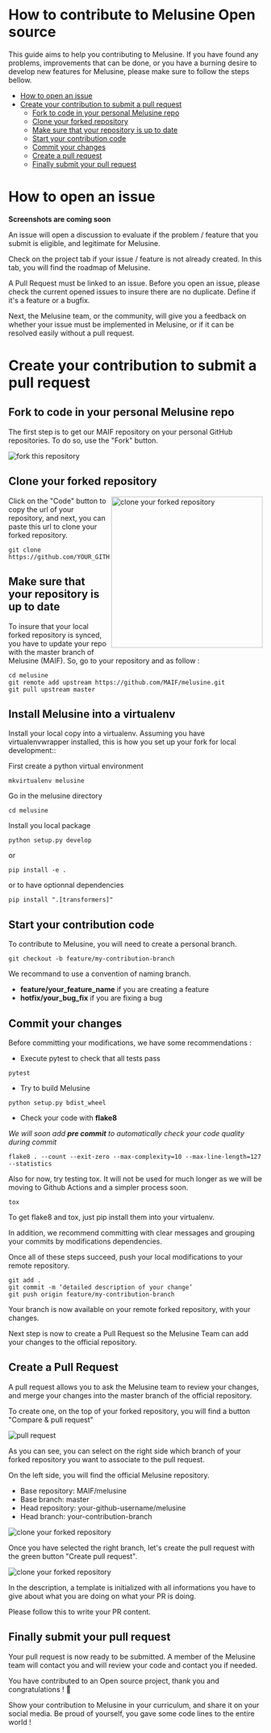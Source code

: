 # How to contribute to Melusine Open source

This guide aims to help you contributing to Melusine. If you have found any problems, improvements that can be done, or you have a burning desire to develop new features for Melusine, please make sure to follow the steps bellow.

- [How to open an issue](#how-to-open-an-issue)
- [Create your contribution to submit a pull request](#create-your-contribution-to-submit-a-pull-request)
    - [Fork to code in your personal Melusine repo](#fork-to-code-in-your-personal-melusine-repo)
    - [Clone your forked repository](#clone-your-forked-repository)
    - [Make sure that your repository is up to date](#make-sure-that-your-repository-is-up-to-date)
    - [Start your contribution code](#start-your-contribution-code)
    - [Commit your changes](#commit-your-changes)
    - [Create a pull request](#create-a-pull-request)
    - [Finally submit your pull request](#finally-submit-your-pull-request)

# How to open an issue

**Screenshots are coming soon**

An issue will open a discussion to evaluate if the problem / feature that you submit is eligible, and legitimate for Melusine.

Check on the project tab if your issue / feature is not already created. In this tab, you will find the roadmap of Melusine.

A Pull Request must be linked to an issue.
Before you open an issue, please check the current opened issues to insure there are no duplicate. Define if it's a feature or a bugfix.

Next, the Melusine team, or the community, will give you a feedback on whether your issue must be implemented in Melusine, or if it can be resolved easily without a pull request.

# Create your contribution to submit a pull request
## Fork to code in your personal Melusine repo

The first step is to get our MAIF repository on your personal GitHub repositories. To do so, use the "Fork" button.

<img src="https://raw.githubusercontent.com/MAIF/melusine/master/docs/assets/images/contributing/fork_melusine.PNG" alt="fork this repository" />

## Clone your forked repository

<img align="right" width="300" src="https://raw.githubusercontent.com/MAIF/melusine/master/docs/assets/images/contributing/clone_melusine.PNG" alt="clone your forked repository" />

Click on the "Code" button to copy the url of your repository, and next, you can paste this url to clone your forked repository.

```
git clone https://github.com/YOUR_GITHUB_PROFILE/melusine.git
```

## Make sure that your repository is up to date

To insure that your local forked repository is synced, you have to update your repo with the master branch of Melusine (MAIF). So, go to your repository and as follow :

```
cd melusine
git remote add upstream https://github.com/MAIF/melusine.git
git pull upstream master
```

## Install Melusine into a virtualenv

Install your local copy into a virtualenv. Assuming you have virtualenvwrapper installed, this is how you set up your fork for local development::

First create a python virtual environment
```
mkvirtualenv melusine
```
Go in the melusine directory
```
cd melusine 
```
Install you local package 
```
python setup.py develop
```
or
```
pip install -e .
```
or to have optionnal dependencies
```
pip install ".[transformers]"
```

## Start your contribution code

To contribute to Melusine, you will need to create a personal branch.
```
git checkout -b feature/my-contribution-branch
```
We recommand to use a convention of naming branch. 
- **feature/your_feature_name** if you are creating a feature
- **hotfix/your_bug_fix** if you are fixing a bug

## Commit your changes

Before committing your modifications, we have some recommendations :

- Execute pytest to check that all tests pass
```
pytest
```
- Try to build Melusine 
```
python setup.py bdist_wheel
```
- Check your code with **flake8**

*We will soon add **pre commit** to automatically check your code quality during commit*

```
flake8 . --count --exit-zero --max-complexity=10 --max-line-length=127 --statistics
```

Also for now, try testing tox. It will not be used for much longer as we will be moving to Github Actions and a simpler process soon.

```
tox
```

To get flake8 and tox, just pip install them into your virtualenv.

In addition, we recommend committing with clear messages and grouping your commits by modifications dependencies.

Once all of these steps succeed, push your local modifications to your remote repository.

```
git add .
git commit -m ‘detailed description of your change’
git push origin feature/my-contribution-branch
```

Your branch is now available on your remote forked repository, with your changes. 

Next step is now to create a Pull Request so the Melusine Team can add your changes to the official repository.

## Create a Pull Request


A pull request allows you to ask the Melusine team to review your changes, and merge your changes into the master branch of the official repository.

To create one, on the top of your forked repository, you will find a button "Compare & pull request"

<img src="https://raw.githubusercontent.com/MAIF/melusine/master/docs/assets/images/contributing/melusine-compare-pr.png" alt="pull request" />

As you can see, you can select on the right side which branch of your forked repository you want to associate to the pull request. 

On the left side, you will find the official Melusine repository.

- Base repository: MAIF/melusine
- Base branch: master
- Head repository: your-github-username/melusine
- Head branch: your-contribution-branch

<img src="https://raw.githubusercontent.com/MAIF/melusine/master/docs/assets/images/contributing/melusine-pr-branch.png" alt="clone your forked repository" />

Once you have selected the right branch, let's create the pull request with the green button "Create pull request".

<img src="https://raw.githubusercontent.com/MAIF/melusine/master/docs/assets/images/contributing/melusine-pr-description.png" alt="clone your forked repository" />

In the description, a template is initialized with all informations you have to give about what you are doing on what your PR is doing.

Please follow this to write your PR content.


## Finally submit your pull request

Your pull request is now ready to be submitted. A member of the Melusine team will contact you and will review your code and contact you if needed.

You have contributed to an Open source project, thank you and congratulations ! 🥳

Show your contribution to Melusine in your curriculum, and share it on your social media. Be proud of yourself, you gave some code lines to the entire world !

